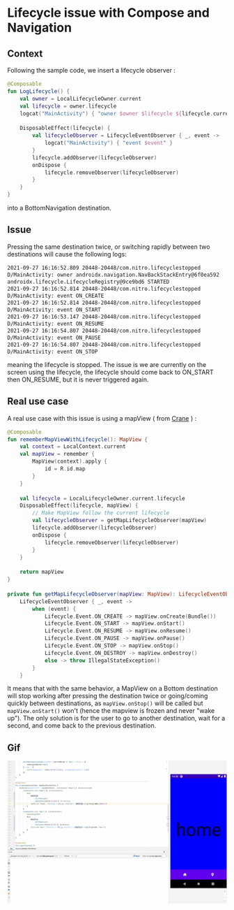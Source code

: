 # Lifecycle issue with Compose and Navigation

## Context

Following the sample code, we insert a lifecycle observer :

```kotlin
@Composable
fun LogLifecycle() {
    val owner = LocalLifecycleOwner.current
    val lifecycle = owner.lifecycle
    logcat("MainActivity") { "owner $owner $lifecycle ${lifecycle.currentState}" }

    DisposableEffect(lifecycle) {
        val lifecycleObserver = LifecycleEventObserver { _, event ->
            logcat("MainActivity") { "event $event" }
        }
        lifecycle.addObserver(lifecycleObserver)
        onDispose {
            lifecycle.removeObserver(lifecycleObserver)
        }
    }
}
```

into a BottomNavigation destination.

## Issue

Pressing the same destination twice, or switching rapidly between two destinations will cause the following logs:

```
2021-09-27 16:16:52.809 20448-20448/com.nitro.lifecyclestopped D/MainActivity: owner androidx.navigation.NavBackStackEntry@6f0ea592 androidx.lifecycle.LifecycleRegistry@9ce9bd6 STARTED
2021-09-27 16:16:52.814 20448-20448/com.nitro.lifecyclestopped D/MainActivity: event ON_CREATE
2021-09-27 16:16:52.814 20448-20448/com.nitro.lifecyclestopped D/MainActivity: event ON_START
2021-09-27 16:16:53.147 20448-20448/com.nitro.lifecyclestopped D/MainActivity: event ON_RESUME
2021-09-27 16:16:54.807 20448-20448/com.nitro.lifecyclestopped D/MainActivity: event ON_PAUSE
2021-09-27 16:16:54.807 20448-20448/com.nitro.lifecyclestopped D/MainActivity: event ON_STOP
```

meaning the lifecycle is stopped. The issue is we are currently on the screen using the lifecycle, the lifecycle should come back to
ON_START then ON_RESUME, but it is never triggered again.

## Real use case

A real use case with this issue is using a mapView (
from [Crane](https://github.com/android/compose-samples/blob/main/Crane/app/src/main/java/androidx/compose/samples/crane/details/MapViewUtils.kt) ) :

```kotlin
@Composable
fun rememberMapViewWithLifecycle(): MapView {
    val context = LocalContext.current
    val mapView = remember {
        MapView(context).apply {
            id = R.id.map
        }
    }

    val lifecycle = LocalLifecycleOwner.current.lifecycle
    DisposableEffect(lifecycle, mapView) {
        // Make MapView follow the current lifecycle
        val lifecycleObserver = getMapLifecycleObserver(mapView)
        lifecycle.addObserver(lifecycleObserver)
        onDispose {
            lifecycle.removeObserver(lifecycleObserver)
        }
    }

    return mapView
}

private fun getMapLifecycleObserver(mapView: MapView): LifecycleEventObserver =
    LifecycleEventObserver { _, event ->
        when (event) {
            Lifecycle.Event.ON_CREATE -> mapView.onCreate(Bundle())
            Lifecycle.Event.ON_START -> mapView.onStart()
            Lifecycle.Event.ON_RESUME -> mapView.onResume()
            Lifecycle.Event.ON_PAUSE -> mapView.onPause()
            Lifecycle.Event.ON_STOP -> mapView.onStop()
            Lifecycle.Event.ON_DESTROY -> mapView.onDestroy()
            else -> throw IllegalStateException()
        }
    }
```

It means that with the same behavior, a MapView on a Bottom destination will stop working after pressing the destination twice or
going/coming quickly between destinations, as `mapView.onStop()` will be called but `mapView.onStart()` won't (hence the mapview is frozen
and never "wake up"). The only solution is for the user to go to another destination, wait for a second, and come back to the previous
destination.

## Gif

![Gif](https://raw.githubusercontent.com/NitroG42/LifecycleStopped/master/lifecycle.gif)